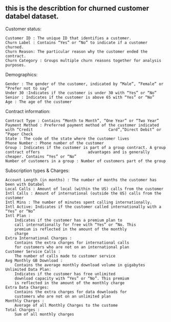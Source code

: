 ## this is the describtion for churned customer databel dataset.


Customer status:

    Customer ID : The unique ID that identifies a customer.
    Churn Label : Contains “Yes” or “No” to indicate if a customer churned.
    Churn Reason: The particular reason why the customer ended the contract.
    Churn Category : Groups multiple churn reasons together for analysis purposes.


    
Demographics:

    Gender : The gender of the customer, indicated by “Male”, “Female” or “Prefer not to say”
    Under 30 :Indicates if the customer is under 30 with “Yes” or “No”
    Senior : Indicates if the customer is above 65 with “Yes” or “No”
    Age : The age of the customer


    
Contract information:

    Contract Type : Contains “Month to Month”, “One Year” or “Two Year”
    Payment Method : Preferred payment method of the customer indicated with “Credit                                 Card”,“Direct Debit” or “Paper Check
    State : The code of the state where the customer lives
    Phone Number : Phone number of the customer
    Group : Indicates if the customer is part of a group contract. A group contract offers                     advantages and is generally cheaper. Contains “Yes” or “No”
    Number of customers in a group : Number of customers part of the group




    
Subscription types & Charges:

    Account Length (in months) : The number of months the customer has been with Databel
    Local Calls : Amount of local (within the US) calls from the customer
    Intl Calls : Amount of international (outside the US) calls from the customer
    Intl Mins : The number of minutes spent calling internationally.
    Intl Active: Indicates if the customer called internationally with a “Yes” or “No”
    Intl Plan : 
        Indicates if the customer has a premium plan to
        call internationally for free with “Yes” or “No. This
        premium is reflected in the amount of the monthly
        charge
    Extra International Charges :
        Contains the extra charges for international calls
        for customers who are not on an international plan
    Customer Service Calls :
        The number of calls made to customer service
    Avg Monthly GB Download : 
        Contains the average monthly download volume in gigabytes
    Unlimited Data Plan:
        Indicates if the customer has free unlimited
        download capacity with “Yes” or “No”. This premium
        is reflected in the amount of the monthly charge
    Extra Data Charges:
        Contains the extra charges for data downloads for
        customers who are not on an unlimited plan 
    Monthly Charges : 
        Average of all Monthly Charges to the custome
    Total Charges :
        Sum of all monthly charges

    

    




    
    

  


  
